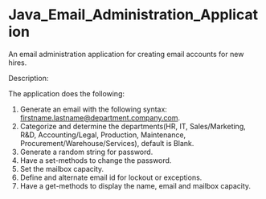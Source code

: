 # Java_Email_Administration_Application
An email administration application for creating email accounts for new hires.

Description:
 
 The application does the following:
  1. Generate an email with the following syntax: firstname.lastname@department.company.com.
  2. Categorize and determine the departments(HR, IT, Sales/Marketing, R&D, Accounting/Legal, Production,
  Maintenance, Procurement/Warehouse/Services), default is Blank.
  3. Generate a random string for password.
  4. Have a set-methods to change the password.
  5. Set the mailbox capacity.
  6. Define and alternate email id for lockout or exceptions.
  7. Have a get-methods to display the name, email and mailbox capacity.
